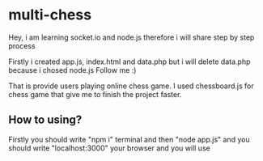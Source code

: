# multi-chess

Hey, i am learning socket.io and node.js therefore i will share step by step process

Firstly i created app.js, index.html and data.php but i will delete data.php because i chosed node.js Follow me :)

That is provide users playing online chess game. I used chessboard.js for chess game that give me to finish the project faster.

## How to using?

Firstly you should write "npm i" terminal and then "node app.js" and you should write "localhost:3000" your browser and you will use
